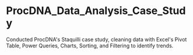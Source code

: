# ProcDNA_Data_Analysis_Case_Study
Conducted ProcDNA's Staquilli case study, cleaning data with Excel's Pivot Table, Power Queries, Charts, Sorting, and Filtering to identify trends.
